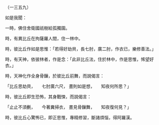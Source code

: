 （一三五九）

如是我聞：

一時，佛住舍衛國祇樹給孤獨園。

時，有異比丘在拘薩羅人間，住一林中。

時，彼比丘作如是思惟：「若得好劫貝，長七肘，廣二肘，作衣已，樂修善法。」

時，有天神，依彼林者，作是念：「此非比丘法，住於林中，作是思惟，悕望好衣。」

時，天神化作全身骨鏁，於彼比丘前舞，而說偈言：

「比丘思劫貝，　　七肘廣六尺，
晝則如是想，　　知夜何所思？」

時，彼比丘即生恐怖，其身戰悚，而說偈言：

「止止不須㲲，　　今著糞掃衣，
晝見骨鏁舞，　　知夜復何見？」

時，彼比丘心驚怖已，即正思惟，專精修習，斷諸煩惱，得阿羅漢。




